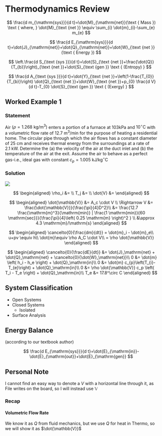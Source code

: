 # Thermodynamics Review

$$
\frac{d m_{\mathrm{sys}}}{d t}=\dot{M}_{\mathrm{net}}(\text { Mass })  
\text { where, } \dot{M}_{\text {net }} \equiv \sum_{i} \dot{m}_{i}-\sum_{e} m_{e}
$$

$$
\frac{d E_{\mathrm{sys}}}{d t}=\dot{J}_{\mathrm{net}}+\dot{Q}_{\mathrm{net}}+\dot{W}_{\text {net }}(\text { Energy })
$$

$$
\left.\frac{d S_{\text {sys }}}{d t}=\dot{S}_{\text {net }}+\frac{\dot{Q}}{T_{b}}\right)_{\text {net }}+\dot{S}_{\text {gen }} \text { (Entropy) }
$$

$$
\frac{d A_{\text {sys }}}{d t}=\dot{Y}_{\text {net }}+\left(1-\frac{T_{0}}{T_{b}}\right) \dot{Q}_{\text {net }}+\dot{W}_{\text {net }}+p_{0} \frac{d V}{d t}-T_{0} \dot{S}_{\text {gen }} \text { (Exergy) }
$$

## Worked Example 1

### Statement

Air $\left(\rho=1.268 \mathrm{~kg} / \mathrm{m}^{3}\right)$ enters a portion of a furnace at $103 \mathrm{kPa}$ and $10^{\circ} \mathrm{C}$ with a volumetric flow rate of $12.7 \mathrm{~m}^{3} / \mathrm{min}$ for the purpose of heating a residential home.
The circular pipe through which the air flows has a constant diameter of $25 \mathrm{~cm}$ and receives thermal energy from the surroundings at a rate of $2.1 \mathrm{~kW}$. Determine the
(a) the velocity of the air at the duct inlet and
(b) the temperature of the air at the exit.
Assume the air to behave as a perfect gas-i.e., ideal gas with constant $c_{p}=1.005 \mathrm{~kJ} / \mathrm{kg}^{\circ} \mathrm{C}$

### Solution

![](https://cdn.mathpix.com/snip/images/9r3jZ-JZN2MREHm9ZiOgup6_nfYU0y3KKC7it7Kf0_w.original.fullsize.png)

$$
\begin{aligned}
\rho_i &= \\
T_j &= \\
\dot{V} &=
\end{aligned}
$$

$$
\begin{aligned}
\dot{\mathbb{V}} &= A_c \cdot V \\
\Rightarrow V &= \frac{\dot{\mathbb{V}}}{\frac{\pi}{4}D^2}\\
&= \frac{12.7 \frac{\mathrm{m}^3}{\mathrm{min}} | \frac{1 \mathrm{min}}{60 \mathrm{sec}}}{\frac{\pi}{4}\left( 0.25 \mathrm{m} \right)^2 } \\
&\approx 4.3 \mathrm{m}/\mathrm{s}
\end{aligned}
$$

$$
\begin{aligned}
\cancelto{0}{\frac{dm}{dt}} = \dot{m}_i - \dot{m}_e\\
u+pv \equiv h\\
\dot{m}\equiv \rho A_C \cdot V\\
= \rho \dot{\mathbb{V}}
\end{aligned}
$$

$$
\begin{aligned}
\cancelto{0}{\frac{dE}{dt}} &= \dot{J}_\mathrm{net} + \dot{Q}_\mathrm{net} + \cancelto{0}{\dot{W}_\mathrm{net}}\\
0 &= \dot{m} \left( h_i - h_e \right) + \dot{Q}_\mathrm{in}\\
0 &= \dot{m} c_{p}\left(T_{i}-T_{e}\right) + \dot{Q}_\mathrm{in}\\
0 &= \rho \dot{\mathbb{V}} c_p \left( T_i - T_e \right) + \dot{Q}_\mathrm{in}\\
T_e &= 17.8^\circ C
\end{aligned}
$$


## System Classification

* Open Systems
* Closed Systems
  * Isolated
* Surface Analysis

## Energy Balance

(according to our textbook author)

$$
\frac{d E_{\mathrm{sys}}}{d t}=\dot{E}_{\mathrm{in}}-\dot{E}_{\mathrm{out}}+\dot{E}_{\mathrm{gen}}
$$

## Personal Note

I cannot find an easy way to denote a $V$ with a horizontal line through it, as File writes on the board, so I will instead use $\mathbb{V}$

### Recap

#### Volumetric Flow Rate

We know it as $Q$ from fluid mechanics, but we use $Q$ for heat in Thermo, so we will show it as $\dot{\mathbb{V}}$
